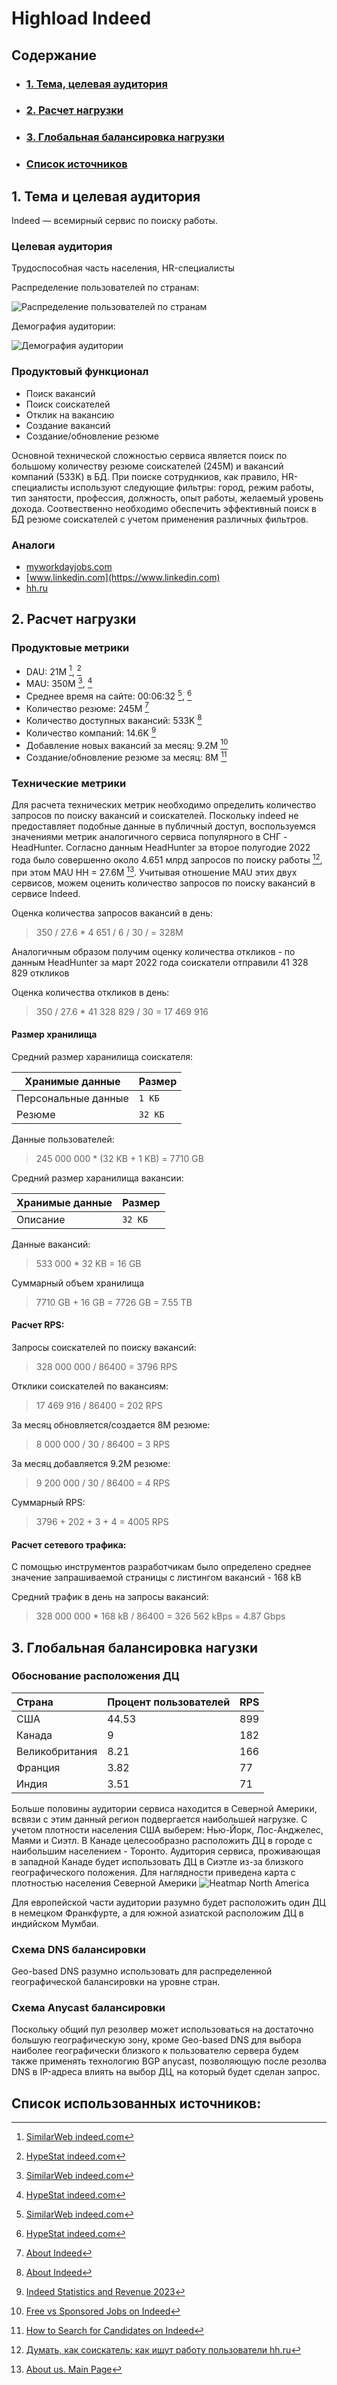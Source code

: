 # Highload Indeed

## Содержание
* ### [1. Тема, целевая аудитория](#1)
* ### [2. Расчет нагрузки](#2)
* ### [3. Глобальная балансировка нагрузки](#3)
* ### [ Список источников ](#sources)

## 1. Тема и целевая аудитория <a name="1"></a>

Indeed — всемирный сервис по поиску работы.

### Целевая аудитория

Трудоспособная часть населения, HR-специалисты

Распределение пользователей по странам:

![Распределение пользователей по странам](images/counry_consumer_distribution.png)

Демография аудитории:

![Демография аудитории](images/demographic_distribution.png)

### Продуктовый функционал
* Поиск вакансий
* Поиск соискателей
* Отклик на вакансию
* Создание вакансий
* Создание/обновление резюме

Основной технической сложностью сервиса является поиск по большому количеству резюме соискателей (245M) и вакансий компаний (533K) в БД. При поиске сотруднкиов, как правило, HR-специалисты используют следующие фильтры: город, режим работы, тип занятости, профессия, должность, опыт работы, желаемый уровень дохода. Соотвественно необходимо обеспечить эффективный поиск в БД резюме соискателей с учетом применения различных фильтров.

### Аналоги
* [myworkdayjobs.com](https://workday.wd5.myworkdayjobs.com/Workday)
* [www.linkedin.com](https://www.linkedin.com)
* [hh.ru](https://hh.ru/)

## 2. Расчет нагрузки <a name="2"></a>

### Продуктовые метрики
* DAU: 21M [^1], [^2]  
* MAU: 350M [^1], [^2]
* Среднее время на сайте: 00:06:32 [^1], [^2] 
* Количество резюме: 245M [^3]
* Количество доступных вакансий: 533K [^3]
* Количество компаний: 14.6K [^4]
* Добавление новых вакансий за месяц: 9.2М [^5]
* Создание/обновление резюме за месяц: 8М [^6] 

### Технические метрики

Для расчета технических метрик необходимо определить количество запросов по поиску вакансий и соискателей. Поскольку indeed не предоставляет подобные данные в публичный доступ, воспользуемся значениями метрик аналогичного сервиса популярного в СНГ - HeadHunter. Согласно данным HeadHunter за второе полугодие 2022 года было совершенно около 4.651 млрд запросов по поиску работы [^8], при этом MAU HH = 27.6M [^9]. Учитывая отношение MAU этих двух сервисов, можем оценить количество запросов по поиску вакансий в сервисе Indeed.

Оценка количества запросов вакансий в день:

> 350 / 27.6 * 4 651 / 6 / 30 / = 328М

Аналогичным образом получим оценку количества откликов - по данным HeadHunter за март 2022 года соискатели отправили 41 328 829 откликов

Оценка количества откликов в день:

> 350 / 27.6 * 41 328 829 / 30 = 17 469 916

#### Размер хранилища

Средний размер харанилища соискателя:

| Хранимые данные | Размер |
| --- | --- |
| Персональные данные | `1 КБ` |
| Резюме | `32 KБ` |

Данные пользователей:

> 245 000 000 * (32 KB + 1 KB) = 7710 GB

Средний размер харанилища вакансии:

| Хранимые данные | Размер |
| --- | --- |
| Описание | `32 КБ` |

Данные вакансий:

> 533 000 * 32 KB = 16 GB

Суммарный объем хранилища

> 7710 GB + 16 GB = 7726 GB = 7.55 TB

#### Расчет RPS:

Запросы соискателей по поиску вакансий:

> 328 000 000 / 86400 = 3796 RPS

Отклики соискателей по вакансиям:

> 17 469 916 / 86400 = 202 RPS

За месяц обновляется/создается 8M резюме:

> 8 000 000 / 30 / 86400 = 3 RPS

За месяц добавляется 9.2M резюме:

> 9 200 000 / 30 / 86400 = 4 RPS

Суммарный RPS:

> 3796 + 202 + 3 + 4 = 4005 RPS

#### Расчет сетевого трафика:

С помощью инструментов разработчикам было определено среднее значение запрашиваемой страницы с листингом вакансий - 168 kB

Средний трафик в день на запросы вакансий:

> 328 000 000 * 168 kB / 86400 = 326 562 kBps = 4.87 Gbps

## 3. Глобальная балансировка нагузки <a name="3"></a>

### Обоснование расположения ДЦ

| Страна            | Процент пользователей |   RPS    |
|:------------------|:----------------------|:---------|
| США               |          44.53        |   899    |
| Канада            |           9           |   182    |
| Великобритания    |         8.21          |   166    |
| Франция           |         3.82          |   77     |
| Индия             |         3.51          |   71     |

Больше половины аудитории сервиса находится в Северной Америки, всвязи с этим данный регион подвергается наибольшей нагрузке. С учетом плотности населения США выберем: Нью-Йорк, Лос-Анджелес, Маями и Сиэтл. В Канаде целесообразно расположить ДЦ в городе с наибольшим населением - Торонто. Аудитория сервиса, проживающая в западной Канаде будет использовать ДЦ в Сиэтле из-за близкого географического положения. Для наглядности приведена карта с плотностью населения Северной Америки 
![Heatmap North America](images/heatmap_north_america.png)

Для европейской части аудитории разумно будет расположить один ДЦ в немецком Франкфурте, а для южной азиатской расположим ДЦ в индийском Мумбаи.

### Схема DNS балансировки

Geo-based DNS разумно использовать для распределенной географической балансировки на уровне стран. 

### Схема Anycast балансировки

Поскольку общий пул резолвер может использоваться на достаточно большую географическую зону, кроме Geo-based DNS для выбора наиболее географически близкого к пользователю сервера будем также применять технологию BGP anycast, позволяющую после резолва DNS в IP-адреса влиять на выбор ДЦ, на который будет сделан запрос. 

## Список использованных источников: <a name="sources"></a>

[^1]: [SimilarWeb indeed.com](https://www.similarweb.com/website/indeed.com/)
[^2]: [HypeStat indeed.com](https://hypestat.com/info/indeed.com)
[^3]: [About Indeed](https://www.indeed.com/about/)
[^4]: [Indeed Statistics and Revenue 2023](https://homejobshub.com/indeed-revenue-and-usage-statistics/#Indeed-Company-Information)
[^5]: [Free vs Sponsored Jobs on Indeed](https://www.indeed.com/hire/resources/howtohub/free-vs-sponsored-jobs-on-indeed#:~:text=Since%209.2%20million%20jobs%20are,postings%20can%20lose%20visibility%20quickly.)
[^6]: [How to Search for Candidates on Indeed](https://www.indeed.com/hire/resources/howtohub/how-to-consistently-attract-and-filter-quality-applicants#:~:text=New%20talent%20added%20every%20day,alerts%20for%20new%20resume%20matches.)
[^8]: [Думать, как соискатель: как ищут работу пользователи hh.ru](https://hh.ru/article/31506)
[^9]: [About us. Main Page]((https://investor.hh.ru/))
[^10]: [Время — деньги: как разбор откликов позволяет экономить время и ресурсы рекрутера](https://hh.ru/article/29100)


<!-- * https://kids.britannica.com/students/assembly/view/166536
* https://www.indeed.com/lead/timing-matters-in-the-job-search
* https://www.indeed.com/lead/indeed-delivers-65-percent-online-hires
* https://github.com/hiring-lab/job_postings_tracker?tab=readme-ov-file
* https://github.com/hiring-lab/indeed-wage-tracker
* https://hh.ru/article/31506
* https://www.iapply.ai/blogs/what-does-many-applicants-mean-on-indeed.html#:~:text=How%20Many%20Applications%20Does%20a,likely%20have%20an%20interview%20scheduled.-->
